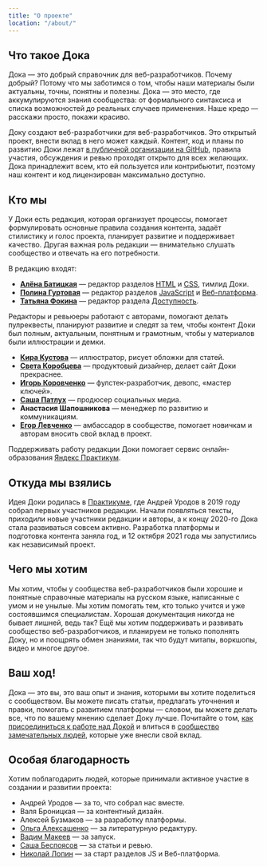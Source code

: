 ```yaml
---
title: "О проекте"
location: "/about/"
---
```


## Что такое Дока

Дока — это добрый справочник для веб-разработчиков. Почему добрый? Потому что мы заботимся о том, чтобы наши материалы были актуальны, точны, понятны и полезны. Дока — это место, где аккумулируются знания сообщества: от формального синтаксиса и списка возможностей до реальных случаев применения. Наше кредо — расскажи просто, покажи красиво.

Доку создают веб-разработчики для веб-разработчиков. Это открытый проект, внести вклад в него может каждый. Контент, код и планы по развитию Доки лежат [в публичной организации на GitHub](https://github.com/doka-guide/), правила участия, обсуждения и ревью проходят открыто для всех желающих. Дока принадлежит всем, кто ей пользуется или контрибьютит, поэтому наш контент и код лицензирован максимально доступно.

## Кто мы

У Доки есть редакция, которая организует процессы, помогает формулировать основные правила создания контента, задаёт стилистику и голос проекта, планирует развитие и поддерживает качество. Другая важная роль редакции — внимательно слушать сообщество и отвечать на его потребности.

В редакцию входят:

- **<!-- yaspeller ignore:start -->[Алёна Батицкая](/people/solarrust/)<!-- yaspeller ignore:end -->** — редактор разделов [HTML](/html/) и [CSS](/css/), тимлид Доки.
- **<!-- yaspeller ignore:start -->[Полина Гуртовая](/people/hellsquirrel/)<!-- yaspeller ignore:end -->** — редактор разделов [JavaScript](/js/) и [Веб-платформа](/tools/).
- **<!-- yaspeller ignore:start -->[Татьяна Фокина](/people/tatianafokina/)<!-- yaspeller ignore:end -->** — редактор раздела [Доступность](/a11y/).

Редакторы и ревьюеры работают с авторами, помогают делать пулреквесты, планируют развитие и следят за тем, чтобы контент Доки был полным, актуальным, понятным и грамотным, чтобы у материалов были иллюстрации и демки.

- **<!-- yaspeller ignore:start -->[Кира Кустова](/people/kirakusto/)<!-- yaspeller ignore:end -->** — иллюстратор, рисует обложки для статей.
- **<!-- yaspeller ignore:start -->[Света Коробцева](/people/skorobaeus/)<!-- yaspeller ignore:end -->** — продуктовый дизайнер, делает сайт Доки прекраснее.
- **<!-- yaspeller ignore:start -->[Игорь Коровченко](/people/igsekor/)<!-- yaspeller ignore:end -->** — фулстек-разработчик, девопс, «мастер ключей».
- **<!-- yaspeller ignore:start -->[Саша Патлух](/people/pa7lux/)<!-- yaspeller ignore:end -->** — продюсер социальных медиа.
- **<!-- yaspeller ignore:start -->Анастасия Шапошникова<!-- yaspeller ignore:end -->** — менеджер по развитию и коммуникациям.
- **<!-- yaspeller ignore:start -->[Егор Левченко](/people/furtivite/)<!-- yaspeller ignore:end -->** — амбассадор в сообществе, помогает новичкам и авторам вносить свой вклад в проект.

Поддерживать работу редакции Доки помогает сервис онлайн-образования [Яндекс Практикум](https://practicum.yandex.ru/programming-upskilling/?utm_source=pr&utm_medium=content&utm_campaign=pr_content_programming-upskilling_doka?utm_content=about-partnership).

## Откуда мы взялись

Идея Доки родилась в [Практикуме](https://practicum.yandex.ru/programming-upskilling/?utm_source=pr&utm_medium=content&utm_campaign=pr_content_programming-upskilling_doka?utm_content=about-partnership), где <!-- yaspeller ignore:start -->Андрей Уродов<!-- yaspeller ignore:end --> в 2019 году собрал первых участников редакции. Начали появляться тексты, приходили новые участники редакции и авторы, а к концу 2020-го Дока стала развиваться совсем активно. Разработка платформы и подготовка контента заняла год, и 12 октября 2021 года мы запустились как независимый проект.

## Чего мы хотим

Мы хотим, чтобы у сообщества веб-разработчиков были хорошие и понятные справочные материалы на русском языке, написанные с умом и не унылые. Мы хотим помогать тем, кто только учится и уже состоявшимся специалистам. Хорошая документация никогда не бывает лишней, ведь так? Ещё мы хотим поддерживать и развивать сообщество веб-разработчиков, и планируем не только пополнять Доку, но и поощрять обмен знаниями, так что будут митапы, воркшопы, видео и многое другое.

## Ваш ход!

Дока — это вы, это ваш опыт и знания, которыми вы хотите поделиться с сообществом. Вы можете писать статьи, предлагать уточнения и правки, помогать с развитием платформы — словом, вы можете делать все, что по вашему мнению сделает Доку лучше. Почитайте о том, [как присоединиться к работе над Докой](https://github.com/doka-guide/content/blob/main/docs/contributing.md) и влиться в [сообщество замечательных людей](/people/), которые уже внесли свой вклад.

## Особая благодарность

Хотим поблагодарить людей, которые принимали активное участие в создании и развитии проекта:

- <!-- yaspeller ignore:start -->Андрей Уродов<!-- yaspeller ignore:end --> — за то, что собрал нас вместе.
- <!-- yaspeller ignore:start -->Валя Броницкая<!-- yaspeller ignore:end --> — за контентный дизайн.
- <!-- yaspeller ignore:start -->Алексей Бузмаков<!-- yaspeller ignore:end --> — за разработку платформы.
- [<!-- yaspeller ignore:start -->Ольга Алексашенко<!-- yaspeller ignore:end -->](/people/tachisis/) — за литературную редактуру.
- [<!-- yaspeller ignore:start -->Вадим Макеев<!-- yaspeller ignore:end -->](/people/pepelsbey/) — за запуск.
- [<!-- yaspeller ignore:start -->Саша Беспоясов<!-- yaspeller ignore:end -->](/people/bespoyasov/) — за статьи и ревью.
- [<!-- yaspeller ignore:start -->Николай Лопин<!-- yaspeller ignore:end -->](/people/nlopin/) — за старт разделов JS и Веб-платформа.
